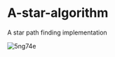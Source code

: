 # A-star-algorithm
A star path finding implementation

![5ng74e](https://user-images.githubusercontent.com/58294441/133906793-894321c0-1ef9-42d1-9d7a-523cbad1eb5a.gif)
